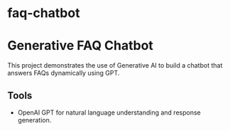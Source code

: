 # faq-chatbot

# Generative FAQ Chatbot
This project demonstrates the use of Generative AI to build a chatbot that answers FAQs dynamically using GPT.

## Tools
- OpenAI GPT for natural language understanding and response generation.
